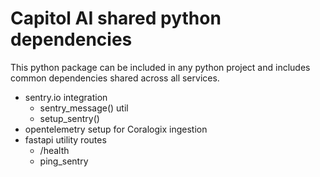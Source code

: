 # Capitol AI shared python dependencies

This python package can be included in any python project and includes common 
dependencies shared across all services.

- sentry.io integration
  - sentry_message() util
  - setup_sentry()
- opentelemetry setup for Coralogix ingestion
- fastapi utility routes
  - /health
  - ping_sentry
